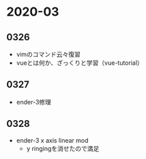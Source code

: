 # 2020-03

## 0326
* vimのコマンド云々復習
* vueとは何か、ざっくりと学習（vue-tutorial）

## 0327
* ender-3修理

## 0328
* ender-3 x axis linear mod
    * y ringingを消せたので満足